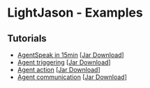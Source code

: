# LightJason - Examples

## Tutorials

* [AgentSpeak in 15min](../../tree/tutorial-agentspeak-in-15min) [[Jar Download](../../raw/jar-tutorial-agentspeak-in-15min/myagentapp-1.0-SNAPSHOT.jar)]
* [Agent triggering](../../tree/tutorial-agent-trigger) [[Jar Download](../../raw/jar-tutorial-agent-trigger/myagentapp-1.0-SNAPSHOT.jar)]
* [Agent action](../../tree/tutorial-agent-action) [[Jar Download](../../raw/jar-tutorial-agent-action/myagentapp-1.0-SNAPSHOT.jar)]
* [Agent communication](../../tree/tutorial-agent-trigger) [[Jar Download](../../raw/jar-tutorial-agent-communication/myagentapp-1.0-SNAPSHOT.jar)]

